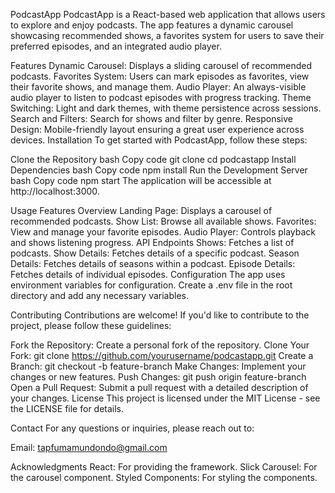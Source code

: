 PodcastApp
PodcastApp is a React-based web application that allows users to explore and enjoy podcasts. The app features a dynamic carousel showcasing recommended shows, a favorites system for users to save their preferred episodes, and an integrated audio player.

Features
Dynamic Carousel: Displays a sliding carousel of recommended podcasts.
Favorites System: Users can mark episodes as favorites, view their favorite shows, and manage them.
Audio Player: An always-visible audio player to listen to podcast episodes with progress tracking.
Theme Switching: Light and dark themes, with theme persistence across sessions.
Search and Filters: Search for shows and filter by genre.
Responsive Design: Mobile-friendly layout ensuring a great user experience across devices.
Installation
To get started with PodcastApp, follow these steps:

Clone the Repository
bash
Copy code
git clone 
cd podcastapp
Install Dependencies
bash
Copy code
npm install
Run the Development Server
bash
Copy code
npm start
The application will be accessible at http://localhost:3000.

Usage
Features Overview
Landing Page: Displays a carousel of recommended podcasts.
Show List: Browse all available shows.
Favorites: View and manage your favorite episodes.
Audio Player: Controls playback and shows listening progress.
API Endpoints
Shows: Fetches a list of podcasts.
Show Details: Fetches details of a specific podcast.
Season Details: Fetches details of seasons within a podcast.
Episode Details: Fetches details of individual episodes.
Configuration
The app uses environment variables for configuration. Create a .env file in the root directory and add any necessary variables.

Contributing
Contributions are welcome! If you'd like to contribute to the project, please follow these guidelines:

Fork the Repository: Create a personal fork of the repository.
Clone Your Fork: git clone https://github.com/yourusername/podcastapp.git
Create a Branch: git checkout -b feature-branch
Make Changes: Implement your changes or new features.
Push Changes: git push origin feature-branch
Open a Pull Request: Submit a pull request with a detailed description of your changes.
License
This project is licensed under the MIT License - see the LICENSE file for details.

Contact
For any questions or inquiries, please reach out to:

Email: tapfumamundondo@gmail.com

Acknowledgments
React: For providing the framework.
Slick Carousel: For the carousel component.
Styled Components: For styling the components.




